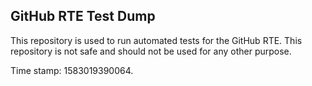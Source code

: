 ## GitHub RTE Test Dump

This repository is used to run automated tests for the GitHub RTE.
This repository is not safe and should not be used for any other purpose.

Time stamp: 1583019390064.
